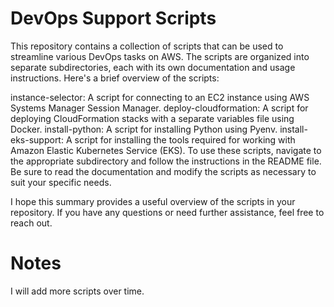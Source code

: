 # DevOps Support Scripts
This repository contains a collection of scripts that can be used to streamline various DevOps tasks on AWS. The scripts are organized into separate subdirectories, each with its own documentation and usage instructions. Here's a brief overview of the scripts:

instance-selector: A script for connecting to an EC2 instance using AWS Systems Manager Session Manager.
deploy-cloudformation: A script for deploying CloudFormation stacks with a separate variables file using Docker.
install-python: A script for installing Python using Pyenv.
install-eks-support: A script for installing the tools required for working with Amazon Elastic Kubernetes Service (EKS).
To use these scripts, navigate to the appropriate subdirectory and follow the instructions in the README file. Be sure to read the documentation and modify the scripts as necessary to suit your specific needs.

I hope this summary provides a useful overview of the scripts in your repository. If you have any questions or need further assistance, feel free to reach out.

# Notes
I will add more scripts over time.